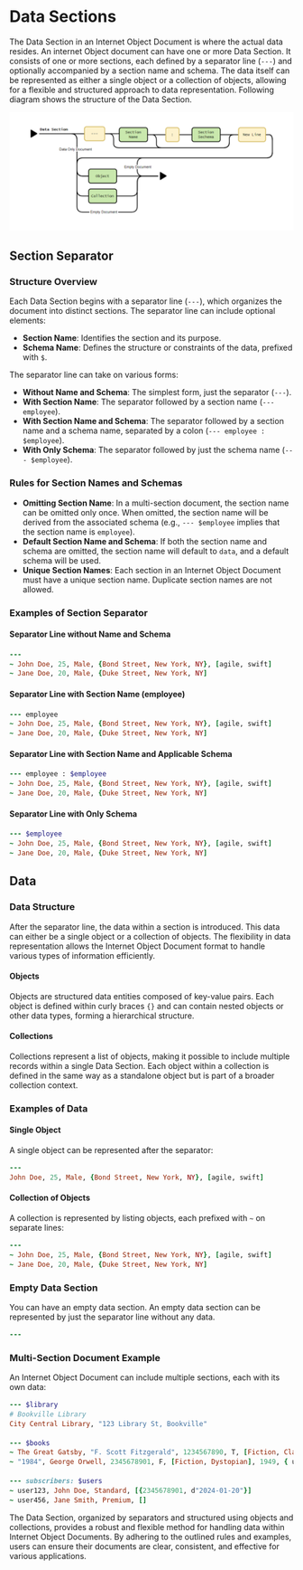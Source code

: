# Data Sections
The Data Section in an Internet Object Document is where the actual data resides. An internet Object document can have one or more Data Section. It consists of one or more sections, each defined by a separator line (`---`) and optionally accompanied by a section name and schema. The data itself can be represented as either a single object or a collection of objects, allowing for a flexible and structured approach to data representation. Following diagram shows the structure of the Data Section.

![Internet Object Document Data Section Structure](../../.gitbook/assets/data-section-syntax.png)  <!-- Placeholder for new syntax diagram -->

## Section Separator

### Structure Overview

Each Data Section begins with a separator line (`---`), which organizes the document into distinct sections. The separator line can include optional elements:

- **Section Name**: Identifies the section and its purpose.
- **Schema Name**: Defines the structure or constraints of the data, prefixed with `$`.

The separator line can take on various forms:

- **Without Name and Schema**: The simplest form, just the separator (`---`).
- **With Section Name**: The separator followed by a section name (`--- employee`).
- **With Section Name and Schema**: The separator followed by a section name and a schema name, separated by a colon (`--- employee : $employee`).
- **With Only Schema**: The separator followed by just the schema name (`--- $employee`).

### Rules for Section Names and Schemas

- **Omitting Section Name**: In a multi-section document, the section name can be omitted only once. When omitted, the section name will be derived from the associated schema (e.g., `--- $employee` implies that the section name is `employee`).
- **Default Section Name and Schema**: If both the section name and schema are omitted, the section name will default to `data`, and a default schema will be used.
- **Unique Section Names**: Each section in an Internet Object Document must have a unique section name. Duplicate section names are not allowed.

### Examples of Section Separator

#### Separator Line without Name and Schema

```ruby
---
~ John Doe, 25, Male, {Bond Street, New York, NY}, [agile, swift]
~ Jane Doe, 20, Male, {Duke Street, New York, NY]
```

#### Separator Line with Section Name (employee)

```ruby
--- employee
~ John Doe, 25, Male, {Bond Street, New York, NY}, [agile, swift]
~ Jane Doe, 20, Male, {Duke Street, New York, NY]
```

#### Separator Line with Section Name and Applicable Schema

```ruby
--- employee : $employee
~ John Doe, 25, Male, {Bond Street, New York, NY}, [agile, swift]
~ Jane Doe, 20, Male, {Duke Street, New York, NY]
```

#### Separator Line with Only Schema

```ruby
--- $employee
~ John Doe, 25, Male, {Bond Street, New York, NY}, [agile, swift]
~ Jane Doe, 20, Male, {Duke Street, New York, NY]
```

## Data

### Data Structure

After the separator line, the data within a section is introduced. This data can either be a single object or a collection of objects. The flexibility in data representation allows the Internet Object Document format to handle various types of information efficiently.

#### Objects

Objects are structured data entities composed of key-value pairs. Each object is defined within curly braces `{}` and can contain nested objects or other data types, forming a hierarchical structure.

#### Collections

Collections represent a list of objects, making it possible to include multiple records within a single Data Section. Each object within a collection is defined in the same way as a standalone object but is part of a broader collection context.

### Examples of Data

#### Single Object

A single object can be represented after the separator:

```ruby
---
John Doe, 25, Male, {Bond Street, New York, NY}, [agile, swift]
```

#### Collection of Objects

A collection is represented by listing objects, each prefixed with `~` on separate lines:

```ruby
---
~ John Doe, 25, Male, {Bond Street, New York, NY}, [agile, swift]
~ Jane Doe, 20, Male, {Duke Street, New York, NY]
```

### Empty Data Section

You can have an empty data section. An empty data section can be represented by just the separator line without any data.

```ruby
---
```

### Multi-Section Document Example

An Internet Object Document can include multiple sections, each with its own data:

```ruby
--- $library
# Bookville Library
City Central Library, "123 Library St, Bookville"

--- $books
~ The Great Gatsby, "F. Scott Fitzgerald", 1234567890, T, [Fiction, Classic], 1925
~ "1984", George Orwell, 2345678901, F, [Fiction, Dystopian], 1949, { user123, d"2024-02-20"}

--- subscribers: $users
~ user123, John Doe, Standard, [{2345678901, d"2024-01-20"}]
~ user456, Jane Smith, Premium, []
```

The Data Section, organized by separators and structured using objects and collections, provides a robust and flexible method for handling data within Internet Object Documents. By adhering to the outlined rules and examples, users can ensure their documents are clear, consistent, and effective for various applications.
